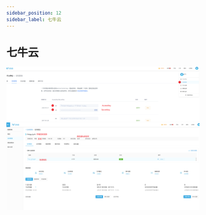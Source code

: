 ```yaml
---
sidebar_position: 12
sidebar_label: 七牛云
---
```


# 七牛云

![image.png](./img/qiniu-01.png)
![image.png](./img/qiniu-02.png)
